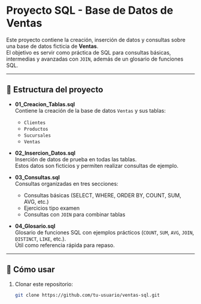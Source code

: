 # Proyecto SQL - Base de Datos de Ventas

Este proyecto contiene la creación, inserción de datos y consultas sobre una base de datos ficticia de **Ventas**.  
El objetivo es servir como práctica de SQL para consultas básicas, intermedias y avanzadas con `JOIN`, además de un glosario de funciones SQL.

---

## 📂 Estructura del proyecto

- **01_Creacion_Tablas.sql**  
  Contiene la creación de la base de datos `Ventas` y sus tablas:
  - `Clientes`
  - `Productos`
  - `Sucursales`
  - `Ventas`

- **02_Insercion_Datos.sql**  
  Inserción de datos de prueba en todas las tablas.  
  Estos datos son ficticios y permiten realizar consultas de ejemplo.

- **03_Consultas.sql**  
  Consultas organizadas en tres secciones:
  - Consultas básicas (SELECT, WHERE, ORDER BY, COUNT, SUM, AVG, etc.)
  - Ejercicios tipo examen
  - Consultas con `JOIN` para combinar tablas

- **04_Glosario.sql**  
  Glosario de funciones SQL con ejemplos prácticos (`COUNT`, `SUM`, `AVG`, `JOIN`, `DISTINCT`, `LIKE`, etc.).  
  Útil como referencia rápida para repaso.

---

## 🚀 Cómo usar

1. Clonar este repositorio:
   ```bash
   git clone https://github.com/tu-usuario/ventas-sql.git

